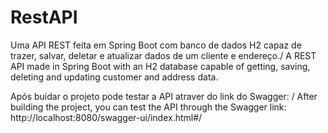 # RestAPI
Uma API REST feita em Spring Boot com banco de dados H2 capaz de trazer, salvar, deletar e atualizar dados de um cliente e endereço./  A REST API made in Spring Boot with an H2 database capable of getting, saving, deleting and updating customer and address data.

Após buidar o projeto pode testar a API atraver do link do Swagger: / After building the project, you can test the API through the Swagger link:
http://localhost:8080/swagger-ui/index.html#/